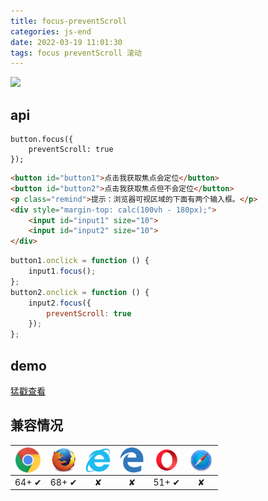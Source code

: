 ```yaml
---
title: focus-preventScroll
categories: js-end
date: 2022-03-19 11:01:30
tags: focus preventScroll 滚动
---
```


<img src="/images/img-folder/focus.gif" width="400"/>

<!-- more -->

## api
```
button.focus({ 
    preventScroll: true 
});
```

```html
<button id="button1">点击我获取焦点会定位</button>
<button id="button2">点击我获取焦点但不会定位</button>
<p class="remind">提示：浏览器可视区域的下面有两个输入框。</p>
<div style="margin-top: calc(100vh - 180px);">
    <input id="input1" size="10">
    <input id="input2" size="10">
</div>
```
```javascript
button1.onclick = function () {
    input1.focus();
};
button2.onclick = function () {
    input2.focus({ 
        preventScroll: true 
    });
};
```
## demo
[猛戳查看](http://www.shuy.cc/demo/focus.html)
## 兼容情况
<img src="https://raw.githubusercontent.com/xiaosongread/github-xiaosongread-hexo/master/img-folder/icon/chrome.png" width="40" hegiht="40" align=center /> |<img src="https://raw.githubusercontent.com/xiaosongread/github-xiaosongread-hexo/master/img-folder/icon/firefox.png" width="40" hegiht="40" align=center />|<img src="https://raw.githubusercontent.com/xiaosongread/github-xiaosongread-hexo/master/img-folder/icon/ie.png" width="40" hegiht="40" align=center />|<img src="https://raw.githubusercontent.com/xiaosongread/github-xiaosongread-hexo/master/img-folder/icon/edge.png" width="40" hegiht="40" align=center />|<img src="https://raw.githubusercontent.com/xiaosongread/github-xiaosongread-hexo/master/img-folder/icon/opera.png" width="40" hegiht="40" align=center />|<img src="https://raw.githubusercontent.com/xiaosongread/github-xiaosongread-hexo/master/img-folder/icon/safari.png" width="40" hegiht="40" align=center />
---|:--:|:--:|:--:|:--:|:--:
64+ ✔|68+ ✔|✘|✘|51+ ✔|✘